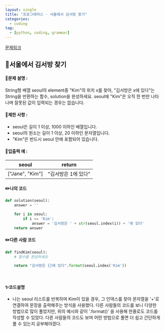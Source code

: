 ```yaml
---
layout: single
title: "프로그래머스 - 서울에서 김서방 찾기"
categories: 
  - coding
tag:
  - [python, coding, grammar]
--- 
```

[문제링크](https://school.programmers.co.kr/learn/courses/30/lessons/12919)  

## 📌서울에서 김서방 찾기

#### 📖문제 설명 :  
String형 배열 seoul의 element중 "Kim"의 위치 x를 찾아, "김서방은 x에 있다"는 String을 반환하는 함수, solution을 완성하세요. seoul에 "Kim"은 오직 한 번만 나타나며 잘못된 값이 입력되는 경우는 없습니다.

#### 📖제한 사항 :  
- seoul은 길이 1 이상, 1000 이하인 배열입니다.
- seoul의 원소는 길이 1 이상, 20 이하인 문자열입니다.
- "Kim"은 반드시 seoul 안에 포함되어 있습니다.
  
#### 📖입출력 예 : 

|seoul|return|
|---|---|
|["Jane", "Kim"]|"김서방은 1에 있다"|

#### ✏️나의 코드
```python
def solution(seoul):
    answer = ''

    for i in seoul:
        if i == 'Kim':
            answer = '김서방은 ' + str(seoul.index(i)) + '에 있다'
    return answer
```

#### ✏️다른 사람 코드
```python
def findKim(seoul):
    # 함수를 완성하세요

    return "김서방은 {}에 있다".format(seoul.index('Kim'))
```

<br>

#### ✨코드설명
- 나는 seoul 리스트를 반복하며 Kim이 있을 경우, 그 인덱스를 찾아 문자열을 '+'로 연결하여 문장을 출력해주는 방식을 사용했다.
  다른 사람들의 코드를 보니 다양한 방법으로 많이 풀었지만, 위의 예시와 같이 '.format()' 을 사용해 한줄로도 코드를 작성할 수 있었다.
  다른 사람들의 코드도 보며 어떤 방법으로 풀면 더 쉽고 간단하게 풀 수 있는지 공부해야겠다. 
